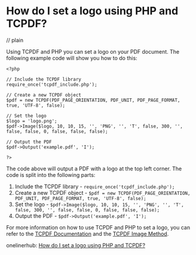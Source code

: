 # How do I set a logo using PHP and TCPDF?
// plain

Using TCPDF and PHP you can set a logo on your PDF document. The following example code will show you how to do this:

```
<?php

// Include the TCPDF library
require_once('tcpdf_include.php');

// Create a new TCPDF object
$pdf = new TCPDF(PDF_PAGE_ORIENTATION, PDF_UNIT, PDF_PAGE_FORMAT, true, 'UTF-8', false);

// Set the logo
$logo = 'logo.png';
$pdf->Image($logo, 10, 10, 15, '', 'PNG', '', 'T', false, 300, '', false, false, 0, false, false, false);

// Output the PDF
$pdf->Output('example.pdf', 'I');

?>
```

The code above will output a PDF with a logo at the top left corner. The code is split into the following parts:

1. Include the TCPDF library - `require_once('tcpdf_include.php');`
2. Create a new TCPDF object - `$pdf = new TCPDF(PDF_PAGE_ORIENTATION, PDF_UNIT, PDF_PAGE_FORMAT, true, 'UTF-8', false);`
3. Set the logo - `$pdf->Image($logo, 10, 10, 15, '', 'PNG', '', 'T', false, 300, '', false, false, 0, false, false, false);`
4. Output the PDF - `$pdf->Output('example.pdf', 'I');`

For more information on how to use TCPDF and PHP to set a logo, you can refer to the [TCPDF Documentation](https://tcpdf.org/examples/example_011/) and the [TCPDF Image Method](https://tcpdf.org/docs/classTCPDF/#image).

onelinerhub: [How do I set a logo using PHP and TCPDF?](https://onelinerhub.com/php-tcpdf/how-do-i-set-a-logo-using-php-and-tcpdf)